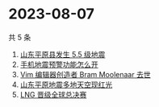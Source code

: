 # 2023-08-07

共 5 条

<!-- BEGIN ZHIHUSEARCH -->
<!-- 最后更新时间 Mon Aug 07 2023 01:09:02 GMT+0800 (China Standard Time) -->
1. [山东平原县发生 5.5 级地震 ](https://www.zhihu.com/search?q=山东平原县发生%205.5%20级地震%20)
1. [手机地震预警功能怎么开](https://www.zhihu.com/search?q=手机地震预警功能怎么开)
1. [Vim 编辑器创造者 Bram Moolenaar 去世](https://www.zhihu.com/search?q=Vim%20编辑器创造者%20Bram%20Moolenaar%20去世)
1. [山东平原地震多地天空现红光](https://www.zhihu.com/search?q=山东平原地震多地天空现红光)
1. [LNG 晋级全球总决赛](https://www.zhihu.com/search?q=LNG%20晋级全球总决赛)
<!-- END ZHIHUSEARCH -->
